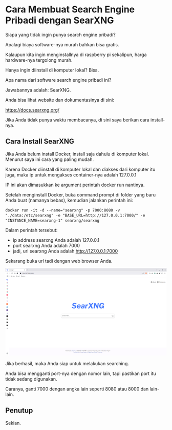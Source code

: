 # Cara Membuat Search Engine Pribadi dengan SearXNG

Siapa yang tidak ingin punya search engine pribadi?

Apalagi biaya software-nya murah bahkan bisa gratis.

Kalaupun kita ingin menginstallnya di raspberry pi sekalipun, harga hardware-nya tergolong murah.

Hanya ingin diinstall di komputer lokal? Bisa.

Apa nama dari software search engine pribadi ini?

Jawabannya adalah: SearXNG.

Anda bisa lihat website dan dokumentasinya di sini:

https://docs.searxng.org/ 

Jika Anda tidak punya waktu membacanya, di sini saya berikan cara install-nya.

## Cara Install SearXNG

Jika Anda belum install Docker, install saja dahulu di komputer lokal. Menurut saya ini cara yang paling mudah.

Karena Docker diinstall di komputer lokal dan diakses dari komputer itu juga, maka ip untuk mengakses container-nya adalah 127.0.0.1

IP ini akan dimasukkan ke argument perintah docker run nantinya.

Setelah menginstall Docker, buka command prompt di folder yang baru Anda buat (namanya bebas), kemudian jalankan perintah ini:

```
docker run -it -d --name="searxng" -p 7000:8080 -v "./data:/etc/searxng" -e "BASE_URL=http://127.0.0.1:7000/" -e "INSTANCE_NAME=searxng-1" searxng/searxng
```

Dalam perintah tersebut:

- ip address searxng Anda adalah 127.0.0.1
- port searxng Anda adalah 7000
- jadi, url searxng Anda adalah http://127.0.0.1:7000

Sekarang buka url tadi dengan web browser Anda.

<p align="center">
    <img src="../media/Screenshot-from-2025-06-09-23-12-32.png?raw=true" alt="tampilan"/>
</p>

Jika berhasil, maka Anda siap untuk melakukan searching.

Anda bisa mengganti port-nya dengan nomor lain, tapi pastikan port itu tidak sedang digunakan.

Caranya, ganti 7000 dengan angka lain seperti 8080 atau 8000 dan lain-lain.

## Penutup

Sekian.